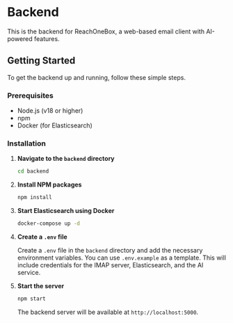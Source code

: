 # Backend

This is the backend for ReachOneBox, a web-based email client with AI-powered features.

## Getting Started

To get the backend up and running, follow these simple steps.

### Prerequisites

*   Node.js (v18 or higher)
*   npm
*   Docker (for Elasticsearch)

### Installation

1.  **Navigate to the `backend` directory**
    ```sh
    cd backend
    ```
2.  **Install NPM packages**
    ```sh
    npm install
    ```
3.  **Start Elasticsearch using Docker**
    ```sh
    docker-compose up -d
    ```
4.  **Create a `.env` file**

    Create a `.env` file in the `backend` directory and add the necessary environment variables. You can use `.env.example` as a template. This will include credentials for the IMAP server, Elasticsearch, and the AI service.

5.  **Start the server**
    ```sh
    npm start
    ```

    The backend server will be available at `http://localhost:5000`.
